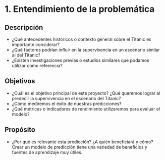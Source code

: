 # 1. Entendimiento de la problemática

## Descripción
- ¿Qué antecedentes históricos o contexto general sobre el Titanic es importante considerar?
- ¿Qué factores podrían influir en la supervivencia en un escenario similar al del Titanic?
- ¿Existen investigaciones previas o estudios similares que podamos utilizar como referencia?

## Objetivos
- ¿Cuál es el objetivo principal de este proyecto? ¿Qué queremos lograr al predecir la supervivencia en el escenario del Titanic?
- ¿Cómo mediremos el éxito de nuestras predicciones?
- ¿Qué métricas o indicadores de rendimiento utilizaremos para evaluar el modelo?

## Propósito
- ¿Por qué es relevante esta predicción? ¿A quién beneficiará y cómo?
Crear un modelo de predicción tiene una variedad de beneficios y fuentes de aprendizaje muy útiles. 


